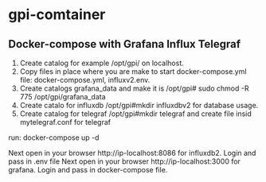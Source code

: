 # gpi-comtainer
## Docker-compose with Grafana Influx Telegraf
1. Create catalog for example /opt/gpi/ on localhost.
2. Copy files in place where you are make to start docker-compose.yml file: docker-compose.yml, influxv2.env.
3. Create catalogs grafana_data and make it is /opt/gpi# sudo chmod -R 775 /opt/gpi/grafana_data
4. Create catalo for influxdb /opt/gpi#mkdir influxdbv2 for database usage.
5. Create catalog for telegraf /opt/gpi#mkdir telegraf and create file insid mytelegraf.conf for telegraf

run: docker-compose up -d

Next open in your browser http://ip-localhost:8086 for influxdb2. Login and pass in .env file
Next open in your browser http://ip-localhost:3000 for grafana. Login and pass in docker-compose file.
